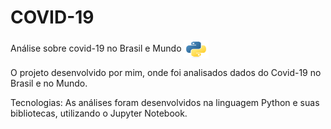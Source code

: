 # COVID-19
Análise sobre covid-19 no Brasil e Mundo <img align="center" alt="Carol-Python" height="30" width="40" src="https://raw.githubusercontent.com/devicons/devicon/master/icons/python/python-original.svg">

O projeto desenvolvido por mim, onde foi analisados dados do Covid-19 no Brasil e no Mundo.




Tecnologias: As análises foram desenvolvidos na linguagem Python e suas bibliotecas, utilizando o Jupyter Notebook.
